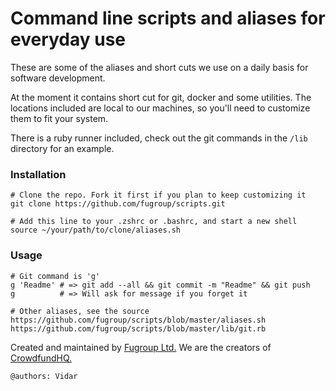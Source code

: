 # Command line scripts and aliases for everyday use

These are some of the aliases and short cuts we use on a daily basis for software development.

At the moment it contains short cut for git, docker and some utilities. The locations included are local to our machines, so you'll need to customize them to fit your system.

There is a ruby runner included, check out the git commands in the `/lib` directory for an example.

### Installation
```
# Clone the repo. Fork it first if you plan to keep customizing it
git clone https://github.com/fugroup/scripts.git

# Add this line to your .zshrc or .bashrc, and start a new shell
source ~/your/path/to/clone/aliases.sh
```
### Usage
```
# Git command is 'g'
g 'Readme' # => git add --all && git commit -m "Readme" && git push
g          # => Will ask for message if you forget it

# Other aliases, see the source
https://github.com/fugroup/scripts/blob/master/aliases.sh
https://github.com/fugroup/scripts/blob/master/lib/git.rb
```

Created and maintained by [Fugroup Ltd.](https://www.fugroup.net) We are the creators of [CrowdfundHQ.](https://crowdfundhq.com)

`@authors: Vidar`

